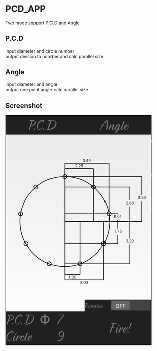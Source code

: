 PCD_APP
==============

Two mode sopport
P.C.D and Angle  


P.C.D
-------------
input diameter and circle number  
output division to number and calc parallel size  

Angle
-------------
input diameter and angle  
output one point angle calc parallel size

Screenshot
-------------
![capture](/capture.png)
